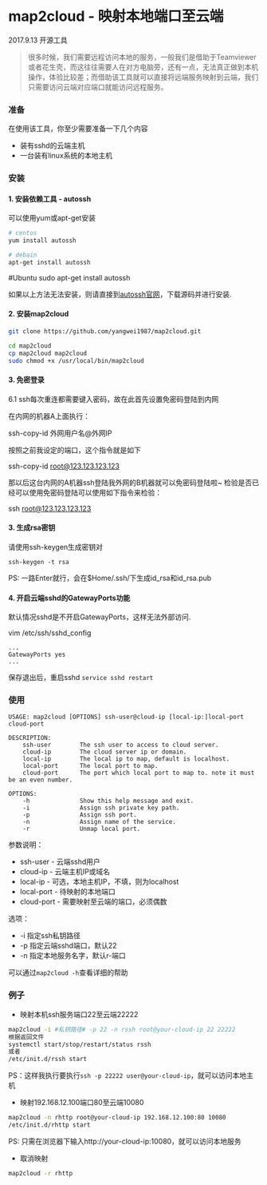 # map2cloud - 映射本地端口至云端
2017.9.13
开源工具

>很多时候，我们需要远程访问本地的服务，一般我们是借助于Teamviewer或者花生壳，而这往往需要人在对方电脑旁，还有一点，无法真正做到本机操作，体验比较差；而借助该工具就可以直接将远端服务映射到云端，我们只需要访问云端对应端口就能访问远程服务。

### 准备
在使用该工具，你至少需要准备一下几个内容

* 装有sshd的云端主机
* 一台装有linux系统的本地主机

### 安装
#### 1. 安装依赖工具 - autossh

可以使用yum或apt-get安装
```bash
# centos
yum install autossh

# debain
apt-get install autossh
```
#Ubuntu
sudo apt-get install autossh

如果以上方法无法安装，则请直接到[autossh官网](http://www.harding.motd.ca/autossh/)，下载源码并进行安装.

#### 2. 安装map2cloud
```bash
git clone https://github.com/yangwei1987/map2cloud.git

cd map2cloud 
cp map2cloud map2cloud
sudo chmod +x /usr/local/bin/map2cloud
```

#### 3. 免密登录
6.1 ssh每次重连都需要键入密码，故在此首先设置免密码登陆到内网

在内网的机器A上面执行：

ssh-copy-id 外网用户名@外网IP 

按照之前我设定的端口，这个指令就是如下

ssh-copy-id root@123.123.123.123

那以后这台内网的A机器ssh登陆我外网的B机器就可以免密码登陆啦~
检验是否已经可以使用免密码登陆可以使用如下指令来检验：

ssh root@123.123.123.123



#### 3. 生成rsa密钥
请使用ssh-keygen生成密钥对

```
ssh-keygen -t rsa
```
PS: 一路Enter就行，会在$Home/.ssh/下生成id_rsa和id_rsa.pub

#### 4. 开启云端sshd的GatewayPorts功能
默认情况sshd是不开启GatewayPorts，这样无法外部访问.

vim /etc/ssh/sshd_config 
```
...
GatewayPorts yes
...

```
保存退出后，重启sshd `service sshd restart`

### 使用

```
USAGE: map2cloud [OPTIONS] ssh-user@cloud-ip [local-ip:]local-port cloud-port

DESCRIPTION:
    ssh-user        The ssh user to access to cloud server.
    cloud-ip        The cloud server ip or domain.
    local-ip        The local ip to map, default is localhost.
    local-port      The local port to map.
    cloud-port      The port which local port to map to. note it must be an even number.

OPTIONS:
    -h              Show this help message and exit.
    -i              Assign ssh private key path.
    -p              Assign ssh port.
    -n              Assign name of the service.
    -r              Unmap local port.
```

参数说明：

* ssh-user - 云端sshd用户
* cloud-ip - 云端主机IP或域名
* local-ip - 可选，本地主机IP，不填，则为localhost
* local-port - 待映射的本地端口
* cloud-port - 需要映射至云端的端口，必须偶数

选项：

* -i 指定ssh私钥路径
* -p 指定云端sshd端口，默认22
* -n 指定本地服务名字，默认r-端口

可以通过`map2cloud -h`查看详细的帮助

### 例子

* 映射本机ssh服务端口22至云端22222

```bash
map2cloud -i #私钥路径# -p 22 -n rssh root@your-cloud-ip 22 22222
根据返回文件
systemctl start/stop/restart/status rssh
或者
/etc/init.d/rssh start
```
PS：这样我执行要执行`ssh -p 22222 user@your-cloud-ip`，就可以访问本地主机


* 映射192.168.12.100端口80至云端10080

```bash
map2cloud -n rhttp root@your-cloud-ip 192.168.12.100:80 10080
/etc/init.d/rhttp start
```
PS: 只需在浏览器下输入http://your-cloud-ip:10080，就可以访问本地服务

* 取消映射

```bash
map2cloud -r rhttp
```
